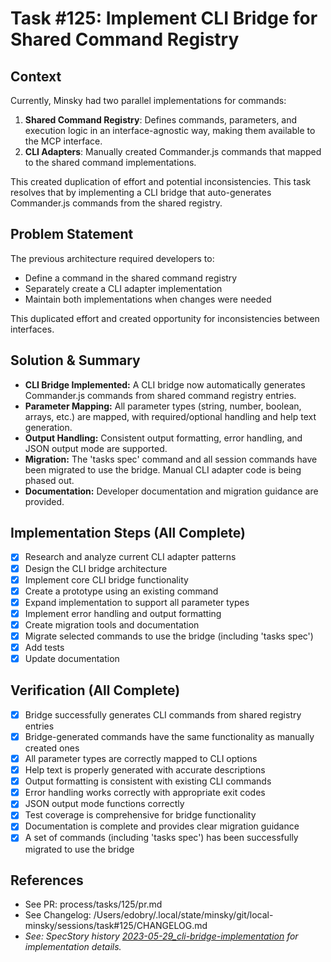 # Task #125: Implement CLI Bridge for Shared Command Registry

## Context

Currently, Minsky had two parallel implementations for commands:

1. **Shared Command Registry**: Defines commands, parameters, and execution logic in an interface-agnostic way, making them available to the MCP interface.
2. **CLI Adapters**: Manually created Commander.js commands that mapped to the shared command implementations.

This created duplication of effort and potential inconsistencies. This task resolves that by implementing a CLI bridge that auto-generates Commander.js commands from the shared registry.

## Problem Statement

The previous architecture required developers to:

- Define a command in the shared command registry
- Separately create a CLI adapter implementation
- Maintain both implementations when changes were needed

This duplicated effort and created opportunity for inconsistencies between interfaces.

## Solution & Summary

- **CLI Bridge Implemented:** A CLI bridge now automatically generates Commander.js commands from shared command registry entries.
- **Parameter Mapping:** All parameter types (string, number, boolean, arrays, etc.) are mapped, with required/optional handling and help text generation.
- **Output Handling:** Consistent output formatting, error handling, and JSON output mode are supported.
- **Migration:** The 'tasks spec' command and all session commands have been migrated to use the bridge. Manual CLI adapter code is being phased out.
- **Documentation:** Developer documentation and migration guidance are provided.

## Implementation Steps (All Complete)

- [x] Research and analyze current CLI adapter patterns
- [x] Design the CLI bridge architecture
- [x] Implement core CLI bridge functionality
- [x] Create a prototype using an existing command
- [x] Expand implementation to support all parameter types
- [x] Implement error handling and output formatting
- [x] Create migration tools and documentation
- [x] Migrate selected commands to use the bridge (including 'tasks spec')
- [x] Add tests
- [x] Update documentation

## Verification (All Complete)

- [x] Bridge successfully generates CLI commands from shared registry entries
- [x] Bridge-generated commands have the same functionality as manually created ones
- [x] All parameter types are correctly mapped to CLI options
- [x] Help text is properly generated with accurate descriptions
- [x] Output formatting is consistent with existing CLI commands
- [x] Error handling works correctly with appropriate exit codes
- [x] JSON output mode functions correctly
- [x] Test coverage is comprehensive for bridge functionality
- [x] Documentation is complete and provides clear migration guidance
- [x] A set of commands (including 'tasks spec') has been successfully migrated to use the bridge

## References

- See PR: process/tasks/125/pr.md
- See Changelog: /Users/edobry/.local/state/minsky/git/local-minsky/sessions/task#125/CHANGELOG.md
- _See: SpecStory history [2023-05-29_cli-bridge-implementation](mdc:.specstory/history/2023-05-29_cli-bridge-implementation.md) for implementation details._
